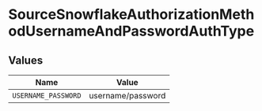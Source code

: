 # SourceSnowflakeAuthorizationMethodUsernameAndPasswordAuthType


## Values

| Name                | Value               |
| ------------------- | ------------------- |
| `USERNAME_PASSWORD` | username/password   |
